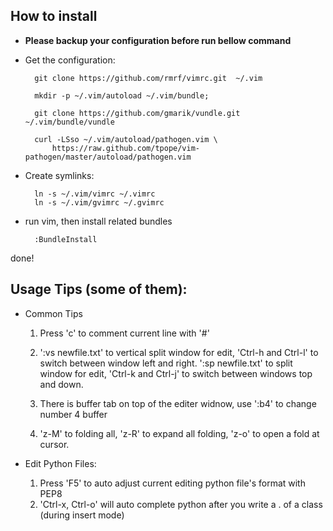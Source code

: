 
How to install
---

* **Please backup your configuration before run bellow command**

* Get the configuration:

        git clone https://github.com/rmrf/vimrc.git  ~/.vim

        mkdir -p ~/.vim/autoload ~/.vim/bundle; 

        git clone https://github.com/gmarik/vundle.git ~/.vim/bundle/vundle

        curl -LSso ~/.vim/autoload/pathogen.vim \
            https://raw.github.com/tpope/vim-pathogen/master/autoload/pathogen.vim

* Create symlinks:

        ln -s ~/.vim/vimrc ~/.vimrc
        ln -s ~/.vim/gvimrc ~/.gvimrc

* run vim, then install related bundles

        :BundleInstall

done!


Usage Tips (some of them):
---

* Common Tips

    1. Press 'c' to comment current line with '#'

    2. ':vs newfile.txt' to vertical split window for edit, 
    'Ctrl-h and Ctrl-l' to switch between window left and right.
    ':sp newfile.txt' to split window for edit,
    'Ctrl-k and Ctrl-j' to switch between windows top and down.
    
    3. There is buffer tab on top of the editer widnow, 
    use ':b4' to change number 4 buffer
    
    4. 'z-M' to folding all, 'z-R' to expand all folding, 'z-o' to open a fold at cursor.

* Edit Python Files:

    1.  Press 'F5' to auto adjust current editing python file's format with PEP8
    2.  'Ctrl-x, Ctrl-o' will auto complete python after you write a . of a class (during insert mode)

